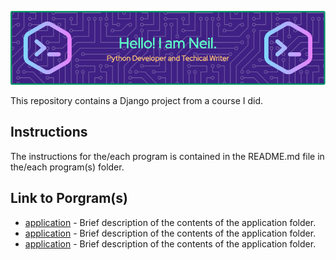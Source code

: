 ![Header](/assets/images/header/header.png)

This repository contains a Django project from a course I did.

## Instructions

The instructions for the/each program is contained in the README.md file in the/each program(s) folder.

## Link to Porgram(s)

* [application](/application/ "application") - Brief description of the contents of the application folder.
* [application](/application/ "application") - Brief description of the contents of the application folder.
* [application](/application/ "application") - Brief description of the contents of the application folder.